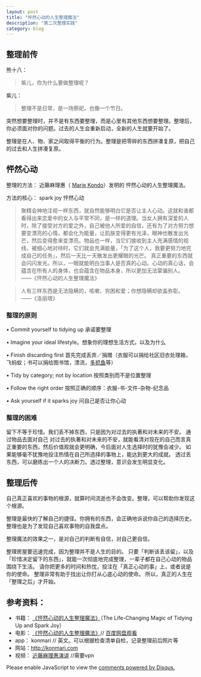 ```yaml
---
layout: post
title: "怦然心动的人生整理魔法"
description: "第二次整理实践"
category: blog
---
```




## 整理前传

熊十八：
>  紫儿，你为什么要做整理呢？

紫儿：

> 整理不是日常，是一场祭祀，也像一个节日。

突然想要整理时，并不是有东西要整理，而是心里有其他东西想要整理。整理后，你必须面对你的问题。过去的人生会重新启动，全新的人生就要开始了。
	
整理是在人、物、家之间取得平衡的行为。整理是把零碎的东西拼凑复原，把自己的过去和人生拼凑复原。


## 怦然心动

整理的方法： 近藤麻理惠（ [Marie Kondo](https://en.wikipedia.org/wiki/Marie_Kondo)）发明的 怦然心动的人生整理魔法。

方法的核心： spark joy 怦然心动

> 聚精会神地注视一样东西，就自然能够明白它是否让主人心动。这就和谁都看得出来恋爱中的女人与平常不同，是一样的道理。当女人拥有深爱的人时，除了接受对方的爱之外，自己被他人所爱的自信，还有为了对方努力想要变漂亮的心情，都会化为能量，让肌肤变得更有光泽，眼神也散发出光芒，然后变得愈来变漂亮。物品也一样，当它们接收到主人充满感情的视线，被细心地对待时，它们就会充满能量，「为了这个人，我要更努力地完成自己的任务」，然后一天比一天散发出更耀眼的光芒。 真正重要的东西就会闪闪发光。所以，一眼就能明白当事人是否真的心动。心动的真心话，会蕴含在所有人的身体，也会蕴含在物品本身，所以更加无法蒙骗别人。
 ——《怦然心动的人生整理魔法》

> 人有三样东西是无法隐瞒的，咳嗽、穷困和爱；你想隐瞒却欲盖弥彰。
 ——《洛丽塔》

### 整理的原则

•	Commit yourself to tidying up  承诺要整理

•	Imagine your ideal lifestyle。想象你的理想生活方式，以及为什么

•	Finish discarding first 首先完成丢弃／捐赠（衣服可以捐给社区旧衣处理箱，飞蚂蚁；书可以捐给图书馆，漂流，[多抓鱼](https://www.duozhuayu.com)等）

•	Tidy by category; not by location 按照类别而不是位置整理

•	Follow the right order 按照正确的顺序：衣服-书-文件-杂物-纪念品

•	Ask yourself if it sparks joy 问自己是否让你心动

### 整理的困难

留下不等于珍惜。我们丢不掉东西，只是因为对过去的执著和对未来的不安。
通过物品去面对自己 对过去的执著和对未来的不安，就能看清对现在的自己而言真正重要的东西，然后价值观就会更明确，今后面对人生选择时的犹豫会减少。
如果能够毫不犹豫地投注热情在自己所选择的事物上，能达到更大的成就。
透过丢东西，可以磨练出一个人的决断力。透过整理，意识会发生明显变化。

## 整理后传
自己真正喜欢的事物的根源，就算时间流逝也不会改变。整理，可以帮助你发现这个根源。

整理是最快的了解自己的捷径。你拥有的东西，会正确地诉说你自己的选择历史。
整理也是为了发现自己喜欢事物的自我盘点。


整理魔法的效果之一，是对自己的判断有自信，对自己更自信。

整理房屋要迅速完成，因为整理并不是人生的目的。
只要「判断该丢该留」，以及「珍惜决定留下的东西」，就能一次彻底地完成整理，一辈子都在自己心动的物品围绕下生活。
请你把更多的时间和热忱，投注在「真正心动的事」上，或者说是你的使命。 整理非常有助于找出让你打从心底心动的使命。 所以，真正的人生在「整理之后」才开始。




## 参考资料：

- 书籍： [《怦然心动的人生整理魔法》](https://book.douban.com/subject/10747883/)（The Life-Changing Magic of Tidying Up and Spark Joy）
- 电影： [《怦然心动的人生整理魔法》](https://movie.douban.com/subject/24522312/)// [百度网盘观看](https://pan.baidu.com/s/1ge8HKh9?fid=947649770781847)
- app： konmari // 英文。可以根据检查清单自检，记录整理前后照片等
- 网站：http://konmari.com
- 视频： [近藤麻理惠演讲](https://www.youtube.com/watch?v=w1-HMMX_NR8&spfreload=10) //需要vpn



<div id="disqus_thread"></div>
<script>

/**
*  RECOMMENDED CONFIGURATION VARIABLES: EDIT AND UNCOMMENT THE SECTION BELOW TO INSERT DYNAMIC VALUES FROM YOUR PLATFORM OR CMS.
*  LEARN WHY DEFINING THESE VARIABLES IS IMPORTANT: https://disqus.com/admin/universalcode/#configuration-variables*/
/*
var disqus_config = function () {
this.page.url = https://violettianjie.github.io;  // Replace PAGE_URL with your page's canonical URL variable
this.page.identifier = https://violettianjie.github.io; // Replace PAGE_IDENTIFIER with your page's unique identifier variable
};
*/
(function() { // DON'T EDIT BELOW THIS LINE
var d = document, s = d.createElement('script');
s.src = 'https://https-violettianjie-github-io-1.disqus.com/embed.js';
s.setAttribute('data-timestamp', +new Date());
(d.head || d.body).appendChild(s);
})();
</script>
<noscript>Please enable JavaScript to view the <a href="https://disqus.com/?ref_noscript">comments powered by Disqus.</a></noscript>
